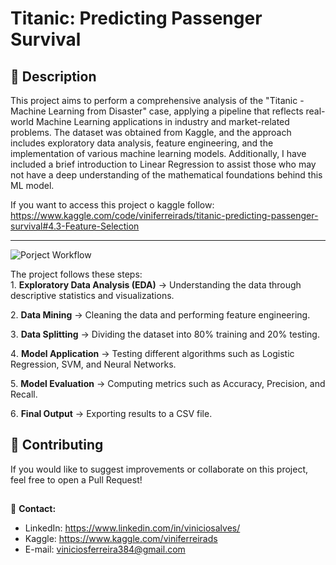 
# Titanic: Predicting Passenger Survival

## 📌 **Description**  
This project aims to perform a comprehensive analysis of the "Titanic - Machine Learning from Disaster" case, applying a pipeline that reflects real-world Machine Learning applications in industry and market-related problems. The dataset was obtained from Kaggle, and the approach includes exploratory data analysis, feature engineering, and the implementation of various machine learning models. Additionally, I have included a brief introduction to Linear Regression to assist those who may not have a deep understanding of the mathematical foundations behind this ML model.

If you want to access this project o kaggle follow: https://www.kaggle.com/code/viniferreirads/titanic-predicting-passenger-survival#4.3-Feature-Selection

---

![Porject Workflow](https://github.com/user-attachments/assets/7812534f-333d-4b48-9efa-b5db7ef25a32)

The project follows these steps:  
1️. **Exploratory Data Analysis (EDA)** → Understanding the data through descriptive statistics and visualizations.

2️. **Data Mining** → Cleaning the data and performing feature engineering.  

3️. **Data Splitting** → Dividing the dataset into 80% training and 20% testing.  

4️. **Model Application** → Testing different algorithms such as Logistic Regression, SVM, and Neural Networks.  

5️. **Model Evaluation** → Computing metrics such as Accuracy, Precision, and Recall.  

6️. **Final Output** → Exporting results to a CSV file.  

## 🤝 **Contributing**  

If you would like to suggest improvements or collaborate on this project, feel free to open a Pull Request!  

##
📧 **Contact:** 
- LinkedIn: https://www.linkedin.com/in/viniciosalves/  
- Kaggle: https://www.kaggle.com/viniferreirads
- E-mail: viniciosferreira384@gmail.com
  



